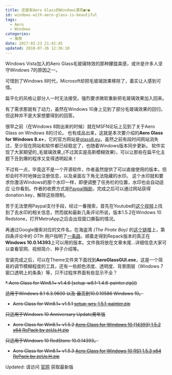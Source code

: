 ```yaml
---
title: 还是有Aero Glass的Windows漂亮●▽●
id: windows-with-aero-glass-is-beautiful
tags:
  - Aero
  - Windows
categories:
  - 推荐
date: 2017-02-23 21:42:45
updated: 2018-07-26 12:36:10
---
```


Windows Vista加入的Aero Glass毛玻璃特效的那种朦胧美感，或许是许多人坚守Windows 7的原因之一。

可惜到了Windows 8时代，Microsoft却把毛玻璃效果移除了，着实让人感到可惜。

扁平化的风格让部分人一时无法接受。强烈要求微软重新把毛玻璃效果加入回来。

<!--more-->

有了需求那就有了动力，虽然在Windows 10身上见到了部分毛玻璃效果的回归，但这种并不是大家想要得到的回答。

很早之前（在Windows 8刚出来的时候）就在MSFN论坛上见到了关于Aero Glass on Windows 8的讨论。
也有成品出来，这就是本次要介绍的**Aero Glass for Windows 8.x+**，它的官方网站是[glass8.eu](glass8)，虽然之前有段时间网站消失过，至少现在网站和软件都已经稳定了，也随着Windows版本同步更新。
软件实现了大家期望的_毛玻璃效果_(不过其实是高斯模糊效果)，可以让那些在扁平化主题下丑到爆的程序又变得透明起来！

不过有一点，毕竟这不是一个开源软件，作者虽然提供了可以直接使用的版本，但却会时不时地弹出注册信息，以及桌面左下角无法隐藏的水印。
这个水印就和要求你激活Windows的那个水印一样，即便调整了任务栏的位置，水印也会自动适应 让你看到。作者的收费方式是[Paypal捐助](paypal)，完成之后可以通过网站获得donation.key，解除这些限制。

苦于无法使用Paypal支付手段，经过一番搜索，首先在Youtube的[这个视频](youtube_link)上找到了去水印的相关信息，然而就和最新几条评论所说，版本1.5.2在Windows 10 Redstone，打开MetroApp之后会出现窗口撕裂的情况。

再通过Google搜索对应的文件名，在海盗湾 _(The Pirate Bay)_ 的[这个链接](torrent_link1)上，第四条评论中的 _GTIh_ 用户指明了[一条路](torrent_link2)，顺着走得到Repack版本的真正在**Windows 10.0.14393**上可以用的版本。文件我将放在文章末尾…详细信息大家可以查看官网、视频简介、种子介绍等。

安装完成之后，可以在Theme文件夹下面找到**AeroGlassGUI.exe**，这是一个简易的调节模糊程度的工具，还有一些颜色浓度、透明度、背景图层（Windows 7窗口透明上的条条）等，只不过程序界面有些显示不全？

<del>
*   Aero Glass for Win8.1+ v1.4.6 [setup-w8.1-1.4.6-painter.zip]()

适用于Windows 8.1 6.3.9600 以及 最高到10.0.10586 Windows 10。

*   Aero Glass for Win8.1+ v1.5.1 [setup-wrs-1.5.1-painter.zip]()

只适用于Windows 10 Anniversary Update周年版

*   Aero Glass for Win8.1+ v1.5.2 [Aero Glass for Windows 10 [14393] 1.5.2 x64 RePack by zeUs.H.zip]()

只适用于Windows 10 RedStone 10.0.14393。

*   Aero Glass for Win8.1+ v1.5.3 [Aero Glass for Windows 10 RS1 1.5.3 x64 RePack by zeUs.H.zip]()
</del>

Updated:
请访问 [官网](http://www.glass8.eu/) 获取最新版

